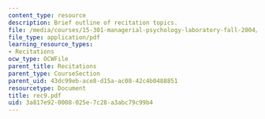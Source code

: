 ```yaml
---
content_type: resource
description: Brief outline of recitation topics.
file: /media/courses/15-301-managerial-psychology-laboratory-fall-2004/3a817e920008025e7c28a3abc79c99b4_rec9.pdf
file_type: application/pdf
learning_resource_types:
- Recitations
ocw_type: OCWFile
parent_title: Recitations
parent_type: CourseSection
parent_uid: 43dc99eb-ace8-d15a-ac08-42c4b0488851
resourcetype: Document
title: rec9.pdf
uid: 3a817e92-0008-025e-7c28-a3abc79c99b4
---
```

